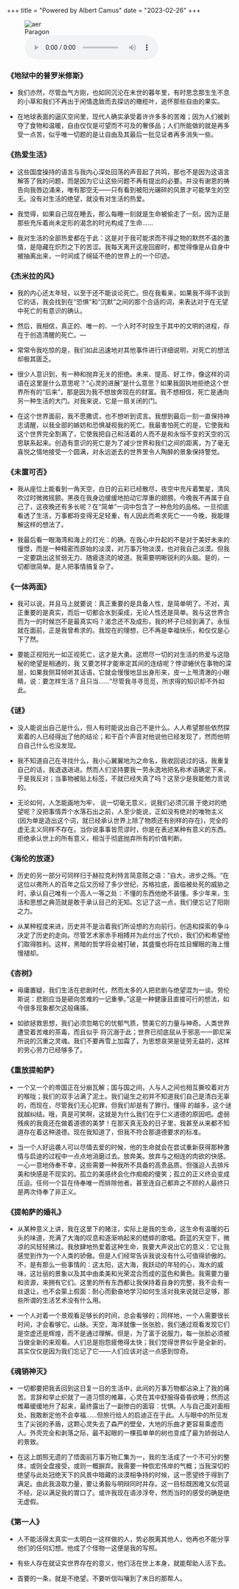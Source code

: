 +++
title = "Powered by Albert Camus"
date = "2023-02-26"
+++

<link rel="stylesheet" href="/css/audio.min.css" />
<figure class="figure-center">
  <img src="https://static.yon.im/image/blog/powered-by-albert-camus/Paragon.jpg" alt="aer">
  <figcaption>Paragon</figcaption>
  <audio class="audio-control" controls>
    <source src="https://static.yon.im/audio/Paragon%20-%20A.N.O.%E3%80%81Shadowx.mp3" type="audio/mpeg">
    您的浏览器不支持 audio 元素。
  </audio>
</figure>



### 《地狱中的普罗米修斯》

- 我们亦然，尽管血气方刚，也如同沉沦在末世的暮年里，有时思念那生生不息的小草和我们不再出于闲情逸致而去探访的橄榄叶，追怀那些自由的果实。

- 在地球表面的逼仄空间里，现代人确实承受着许许多多的苦难；因为人们被剥夺了食物和温暖，自由仅仅是可望而不可及的奢侈品；人们所能做的就是再多受一点苦，似乎唯一切题的是让自由及其最后一批见证者再多消失一些。

### 《热爱生活》

- 这些国度操持的语言与我内心深处回荡的声音起了共鸣，那也不是因为这语言解答了我的问题，而是因为它让这些问题不再有提出的必要。并没有谢恩的祷告向我唇边涌来，唯有那空无——只有看到被阳光碾碎的风景才可能孳生的空无。没有对生活的绝望，就没有对生活的热爱。

- 我觉得，如果自己现在睡去，那么每睡一刻就是生命被偷走了一刻，因为正是那些充斥着尚未定形的渴念的时光构成了生命……

- 我对生活的全部热爱都在于此：这是对于我可能求而不得之物的默然不语的激情，是隐藏在炽烈之下的苦涩。我每天离开这座回廊时，都觉得像是从自身中被抽离出来，一时间成了绵延不绝的世界上的一个印迹。

### 《杰米拉的风》

- 我的内心还太年轻，以至于还不能谈论死亡。但在我看来，如果我不得不谈到它的话，我会找到在“恐惧”和“沉默”之间的那个合适的词，来表达对于在无望中死亡的有意识的确认。

- 然后，我相信，真正的、唯一的、一个人时不时投生于其中的文明的进程，存在于创造清醒的死亡。—

- 常常令我吃惊的是，我们如此迅速地对其他事件进行详细说明，对死亡的想法却极其匮乏。

- 很少人意识到，有一种和抛弃无关的拒绝。未来、提高、好工作，像这样的词语在这里是什么意思呢？“心灵的进展”是什么意思？如果我固执地拒绝这个世界所有的“后来”，那是因为我不想放奔现在的财富。我不想相信，死亡是通向另一种生活的大门。对我来说，它是一扇关闭的门。

-  在这个世界面前，我不愿撒谎，也不想听到谎言。我想到最后一刻一直保持神志请醒，以我全部的嫉妨和恐惧凝视我的死亡。我最害怕死亡的是，它使我和这个世界完全割离了，它使我把自己和活着的人而不是和永恒不变的天空的沉思联系起来。创造有意识的死亡是为了减少世界和我们之间的距离，为了毫无喜悦之情地接受一个圆满，对永远逝去的世界里令人陶醉的景象保持警觉。

### 《未置可否》

- 我从座位上能看到一角天空，白日的云彩已经散尽，夜空中充斥着繁星，清风吹过时微微摇颤。黑夜在我身边缓缓地拍动它厚重的翅膀。今晚我不再属于自己了，这夜晚还有多长呢？在“简单”一词中包含了一种危险的品格。一旦彻底看透了生活，万事都将变得无足轻重，有人因此而希求死亡一一今晚，我能理解这样的想法了。

- 我最后看一眼海湾和海上的灯光：的确，在我心中升起的不是对于美好未来的憧憬，而是一种精密而原始的淡漠，对万事万物淡漠，也对我自己淡漠。但我一定要跳出这贫弱无力、随疲逐流的坡道。我需要明晰锐利的头脑。是的，一切都很简单。是人把事情搞复杂了。

### 《一体两面》

- 我可以说，并且马上就要说：真正重要的是具备人性，是简单明了。不对，真正重要的是真实，而后一切都会水到渠成，无论人性还是简单。我与这世界合而为一的时候岂不是最真实吗？渴念还不及成形，我的杯子已经到满了。永恒就在面前，正是我曾希求的。我现在的理想，已不再是幸福快乐，和仅仅是心下了然。

- 要能正视阳光一如正视死亡，这才是大勇。这燃尽一切的对生活的热爱与这隐秘的绝望是相通的，我
又要怎样才能审定其间的连结呢？悖谬蜷伏在事物的深层，如果我侧耳倾听其话语，它就会慢慢地显出身形来，皮一上甩清澈的小眼睛，说：要怎样生活？且只当……“尽管我寻寻觅觅，所求得的知识却不外如此。

### 《谜》

- 没人能说出自己是什么，但人有时能说出自己不是什么。人人希望那些依然探索着的人已经得出了他的结论；和干百个声音对他说他已经发现了，然而他明白自己什么也没发现。

- 我不知道自己在寻找什么，我小心翼翼地为之命名，我收回说过的话，我重复自己的话，我退退进进。然而人们坚持要我一劳永逸地把名称术语确定下来，于是我反对；当事物被贴上标签，不就已经失真了吗？这至少是我能勉力言说的。

- 无论如何，人怎能画地为牢， 说一切毫无意义，说我们必须沉溺	于绝对的绝望呢？没把事情弄个水落石出之前，人至少能说，正如没有绝对的唯物主义(因为单是造出这个词，就已经承认世界上除了物质还有别样的存在)，完全的虚无主义同样不存在。当你说事事皆荒谬时，你是在表述某种有意义的东西。拒绝承认世上的所有意义，相当于彻底抛弃所有的价值判断。

### 《海伦的放逐》

- 历史的另一部分可同样归于赫拉克利特言简意赅之语：”自大，进步之殇。“在这位以弗所人的百年之后又历经了多少世纪，苏格拉底，面临被处死的威胁之时，承认自己唯有一个高人一等之处：不懂的东西他绝不装懂。多少年来，生活和思想之典范就是敢于承认目己的无知。忘记了这一点，我们便忘记了阳刚之力。

- 从某种程度来进，历史并不是治着我们所设想的方向前行。创造和探索的争斗决定了历史的走向。尽管艺术家赤手相搏并为此付出了代价，我们仍和希望他们取得胜利。这样，黑暗的哲学将会被打破，其盛蜃也将在炫目耀眼的海上慢慢褪却。

### 《杏树》

- 毋庸置疑，我们生活在悲剧时代，然而太多的人把悲剧与绝望混为一谈。劳伦斯说：悲剧应当是砸向苦难的一记重拳。”这是一种健康且直接可行的想法，如今很多现象都欠这般痛揍。

- 如欲拯救思想，我们必须忽略它的忧郁气质，赞美它的力量与神奇。人类世界遭受着苦难的茶毒，而且似乎
将沉溺于此；世界已彻底屈从于邪恶一一即尼采所说的沉重之灵魂。我们不要再雪上加霜了，为思想哀哭是徒劳无益的，这样的劳心劳力已经够多了。

### 《重放提帕萨》

- 一个又一个的帝国正在分崩瓦解；国与国之间，人与人之间也相互撕咬着对方的喉咙；我们的双手沾满了泥土。我们诞生之初并不知道我们自己是清白无辜的，而现在，尽管我们无心犯罪，但我们却是有了罪行。懂得
的越多，这个谜就越纠结。哦，真是可笑啊，这就是为什么我们在乎仁义道德的原因吧。虚弱残疾的我竟还在做着道德的美梦！在那天真无及的日子里，我甚至从来都不知道存在着这种道德。现在我知道了，但我不符合那道德要求的标准。

- 当一个人好运袭人可以尽情去爱的时候，他的生命就会在尝试重新获得那种激情与启迪的过程中一点点地消磨过去。放奔美。放弃与之相连的肉欲的快感。一心一意地侍奉不幸，这些需要一种我所不具备的高贵品质。但强迫人去排斥美和快感是不现实的。孤立的美感终会化作痴痴的傻笑；孤立的正义终会变成压迫。任何一个旨在侍奉唯一而排除他者。甚至连自己都弃之不顾的人最终只是两次侍奉了非正义。

### 《提帕萨的婚礼》

- 从某种意义上讲，我在这里下的赌注，实际上是我的生命，这生命有温暖的石头的味道，充满了大海的叹息和逐渐响起来的蟋蟀的歌唱。蔚蓝的天空下，微凉的风轻轻拂过。我放肆地热爱着这种生命，我要大声说出它的意义：它让我感觉到作为一个人类的骄傲。但是人们经常告诉我说没有什么可值得骄傲的。不，是有那么一些事情的：这太阳，这大海，我跃动的年轻的心，海水的威味，这壮丽的景象以及其中由柔美和光荣混合而成的蓝色和黄色。我需要力量和资源，来拥有它们。这里的所有东西都让我保持着自身的完整，我不会有一丝退让，也不会蒙上假面：耐心而勤奋地学习如何生活对我来说就已足够，那些所谓的生活艺术没有什么用。

- 一个人对着一个景观看足够长的时间，总会看够的；同样地，一个人需要很长时间，才会看够它。山脉。天空，海洋就像一张张脸，我们通过观看发现它们是空虚还是辉煌，而不是通过理解。但是，为了富于说服力，每一张脸必须被当做全新的来观看。人们总是抱怨疲倦得太快；我们觉得世界似乎是全新的，其实仅仅是因为我们忘记了它——人们应该对这一点感到惊奇。		

### 《魂销神灭》

- 一切都要把我丢回到这日复一日的生活中，此间的万事万物都沾染上了我的痛苦。言辞和举止织就了一道习惯的帷幕，心灵在其中舒服得昏昏欲睡；然而这帷幕缓缓地升了起来，最终露出了一副惨白的面容：忧惧。人与自己面对面相处，我敢断定他不会幸福……但旅行给人的启迪正在于此。人与眼中的所见发生了尖锐的矛盾，这颗心灵失去了森严的壁垒，大地的乐曲才更容易乘虚而人。外壳完全和剥落之际，最不起眼的一棵孤单单的树也变成了最为娇弱动人的景致。

- 在这上朗照无遗的了悟面前万事万物汇集为一，我的生活成了一个不可分的整体，或则全盘接受，或则一概摒弃。我需要一种恢宏伟岸的气概；当我深切的绝望与此处冠绝天下的风景中暗藏的淡漠相争持的时候，这一愿望终于得到了满足。由此我汲取力量，要让勇毅与明辩同时并存。这一目标既困难又似荒诞不经，足以满足我的胃口了。或许我现在语涉浮夸，然而当时的感受的确是绝无虚假。

### 《第一人》

- 人不能活得太真实一太明白一这样做的人，势必脱离其他人，他再也不能分享他们的任何幻想。他成了个怪物一这便是我的写照。

- 有些人存在就证实世界存在的意义，他们活在世上本身，就能帮助人活下去。

- 首要的一条，就是不绝望。不要听信叫嚷到了末日的那帮人。